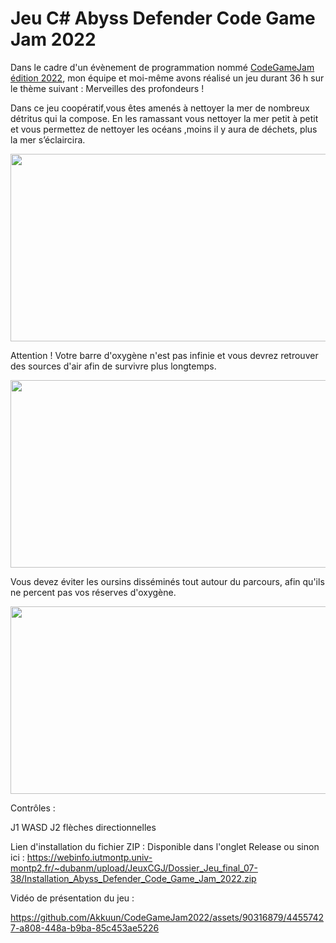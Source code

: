 # Jeu C# Abyss Defender Code Game Jam 2022

Dans le cadre d'un évènement de programmation nommé [CodeGameJam édition 2022](https://codegamejam.extragames.fr/editions-precedentes/edition-6-merveilles-des-profondeurs/projets/), mon équipe et moi-même avons réalisé un jeu durant 36 h sur le thème suivant : Merveilles des profondeurs ! 


Dans ce jeu coopératif,vous êtes amenés à nettoyer la mer de nombreux détritus qui la compose. En les ramassant vous nettoyer la mer petit à petit et vous permettez de nettoyer les océans ,moins il y aura de déchets, plus la mer s’éclaircira.



<a href="url"><img src="https://user-images.githubusercontent.com/90316879/155219358-2261e6ac-6917-4d87-87a7-2c8ddce3a69c.png" align="center" height="300" width="550" ></a>


Attention ! Votre barre d'oxygène n'est pas infinie et vous devrez retrouver des sources d'air afin de survivre plus longtemps.

<a href="url"><img src="https://user-images.githubusercontent.com/90316879/155219530-22efd5b2-b8a2-4708-ad2d-0d1b718ba2e7.png" align="center" height="300" width="550" ></a>

Vous devez éviter les oursins disséminés tout autour du parcours, afin qu'ils ne percent pas vos réserves d'oxygène.

<a href="url"><img src="https://user-images.githubusercontent.com/90316879/155219737-046d722d-bfa6-4b53-b466-6d51079af496.png" align="center" height="300" width="550" ></a>

Contrôles : 

J1   WASD   J2 flèches directionnelles


Lien d'installation du fichier ZIP : Disponible dans l'onglet Release ou sinon ici :  [https://webinfo.iutmontp.univ-montp2.fr/~dubanm/upload/JeuxCGJ/Dossier_Jeu_final_07-38/Installation_Abyss_Defender_Code_Game_Jam_2022.zip ](https://drive.google.com/file/d/1x8W8Y4acZVV5FG079Wtzl02Wiy1fWFXj/view)



Vidéo de présentation du jeu : 

https://github.com/Akkuun/CodeGameJam2022/assets/90316879/44557427-a808-448a-b9ba-85c453ae5226
